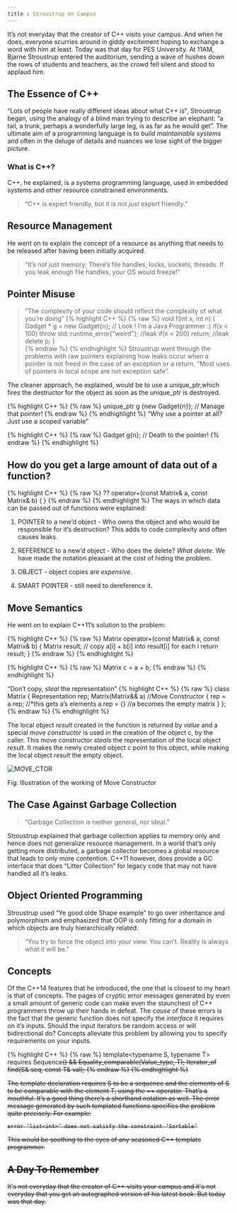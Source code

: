 ```yaml
---
title : Stroustrup on Campus
---
```

It’s not everyday that the creator of C++ visits your campus. And when he does, everyone scurries around in giddy excitement hoping to exchange a word with him at least. Today was that day for PES University. At 11AM, Bjarne Stroustrup entered the auditorium, sending a wave of hushes down the rows of students and teachers, as the crowd fell silent and stood to applaud him. 

## The  Essence of C++
“Lots of people have really different ideas about what C++ is", Stroustrup began, using the analogy of a blind man trying to describe an elephant: “a tail, a trunk, perhaps a wonderfully large leg, is as far as he would get”. The ultimate aim of a  programming language is to build *maintainable systems* and often in the deluge of details and nuances we lose sight of the bigger picture. 


### What is C++?
C++, he explained, is a systems programming language, used in embedded systems and other resource constrained environments. 
>“C++ is expert friendly, but it is not *just* expert friendly.”

## Resource Management
He went on to explain the concept of a resource as anything that needs to be released after having been initially acquired. 
>“It’s not just memory; There’s file handles, locks, sockets, threads. If you leak enough file handles, your OS would freeze!”

## Pointer Misuse
>“The complexity of your code should reflect the complexity of what you’re doing”
{% highlight C++ %}
{% raw %}
void f(int x, int n)
{
	Gadget * g = new Gadget{n}; // Look ! I’m a Java Programmer :)
	if(x < 100) throw std::runtime_error{"weird"}; //leak
	if(x < 200) return; //leak
	delete p;
}	
{% endraw %}
{% endhighlight %}
Stroustrup went through the problems with raw pointers explaining how leaks occur when a pointer is not freed in the case of an exception or a return.
>“Most uses of pointers in local scope are not exception safe”.

The cleaner approach, he explained, would be to use a unique\_ptr,which fires the destructor for the object as soon as the unique\_ptr is destroyed.

{% highlight C++ %}
{% raw %}
unique_ptr<Gadget> g {new Gadget{n}}; // Manage that pointer!
{% endraw %}
{% endhighlight %}
“Why use a pointer at all? Just use a scoped variable”

{% highlight C++ %}
{% raw %}
Gadget g{n}; // Death to the pointer!
{% endraw %}
{% endhighlight %}


## How do you get a large amount of data out of a function?

{% highlight C++ %}
{% raw %}
?? operator+(const Matrix& a, const Matrix& b)
{
}
{% endraw %}
{% endhighlight %}
The ways in which data can be passed out of functions were explained:

1. POINTER to a new’d object - Who owns the object and who would be responsible for it’s destruction? This adds to code complexity and often causes leaks.

2. REFERENCE to a new’d object - Who does the delete? *What delete*. We have made the notation pleasant at the cost of hiding the problem.

3. OBJECT - object copies are *expensive*.

4. SMART POINTER - still need to dereference it.

## Move Semantics
He went on to explain C++11’s solution to the problem:

{% highlight C++ %}
{% raw %}
Matrix operator+(const Matrix& a, const Matrix& b)
{
	Matrix result;
	// copy a[i] + b[i] into result[i] for each i
	return result;
}
{% endraw %}
{% endhighlight %}

{% highlight C++ %}
{% raw %}
Matrix c = a + b;
{% endraw %}
{% endhighlight %}


“Don’t copy, *steal* the representation”
{% highlight C++ %}
{% raw %}
class Matrix
{
	Representation rep;
	Matrix(Matrix&& a) //Move Constructor
	{
		rep = a.rep; //*this gets a’s elements
		a.rep = {} //a becomes the empty matrix
	}
};
{% endraw %}
{% endhighlight %}

The local object *result* created in the function is returned by *value* and a special *move constructor* is used in the creation of the object c, by the caller. This move constructor *steals* the representation of the local object *result*. It makes the newly created object *c* point to this object, while making the local object *result* the empty object.

![MOVE_CTOR]({{site.url}}/images/move_ctor.png)
<div class="align-center">Fig: Illustration of the working of Move Constructor</div>



## The Case Against Garbage Collection
>“Garbage Collection is neither general, nor ideal.”

Stroustrup explained that garbage collection applies to memory only and hence does not generalize resource management. In a world that’s only getting more distributed, a garbage collector becomes a global resource that leads to only more contention.
C++11 however, does provide a GC interface that does “Litter Collection” for legacy code that may not have handled all it’s leaks. 

## Object Oriented Programming

Stroustrup used “Ye good olde Shape example” to go over inheritance and polymorphism and emphasized that OOP is only fitting for a domain in which objects are truly hierarchically related.

>“You try to force the object into your view. You can’t. Reality is always what it will be.”

## Concepts
Of the C++14 features that he introduced, the one that is closest to my heart is that of concepts. The pages of cryptic error messages generated by even a small amount of generic code can make even the staunchest of C++ programmers throw up their hands in defeat. The *cause* of these errors is the fact that the generic function does not specify the *interface* it requires on it’s inputs. Should the input iterators be random access or will bidirectional do?
Concepts alleviate this problem by allowing you to specify requirements on your inputs.

{% highlight C++ %}
{% raw %}
template<typename S, typename T>
requires Sequence<S>() && Equality_comparable(Value_type<S>, T);
Iterator_of<S> find(S& seq, const T& val);
{% endraw %}
{% endhighlight %}

The template declaration requires S to be a sequence and the elements of S to be comparable with the element T, using the == operator. That’s a mouthful. It’s a good thing there’s a shorthand notation as well.
The error message generated by such templated functions specifies the problem quite precisely. For example:
```
error ‘list<int>’ does not satisfy the constraint ‘Sortable’
```


This would be soothing to the eyes of any seasoned C++ template programmer.

## A Day To Remember
It's not everyday that the creator of C++ visits your campus and it's not everyday that you get an autographed version of his latest book.
But today was that day.
